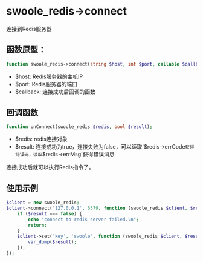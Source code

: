 # swoole_redis->connect

连接到Redis服务器

函数原型：
---
```php
function swoole_redis->connect(string $host, int $port, callable $callback);
```
* $host: Redis服务器的主机IP
* $port: Redis服务器的端口
* $callback: 连接成功后回调的函数

回调函数
----
```php
function onConnect(swoole_redis $redis, bool $result);
```

* $redis: redis连接对象
* $result: 连接成功为true，连接失败为false，可以读取`$redis->errCode`获得错误码，读取`$redis->errMsg`获得错误消息

连接成功后就可以执行Redis指令了。

使用示例
----
```php
$client = new swoole_redis;
$client->connect('127.0.0.1', 6379, function (swoole_redis $client, $result) {
	if ($result === false) {
		echo "connect to redis server failed.\n";
		return;
	}
    $client->set('key', 'swoole', function (swoole_redis $client, $result) {
        var_dump($result);
    });
});
```
